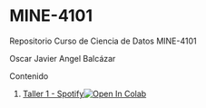 # MINE-4101
Repositorio Curso de Ciencia de Datos MINE-4101 

Oscar Javier Angel Balcázar

Contenido

1. [Taller 1 - Spotify](https://github.com/ojangelb/MINE-4101/blob/main/Taller_1/Taller_1.ipynb)[![Open In Colab](https://colab.research.google.com/assets/colab-badge.svg)](https://colab.research.google.com/github/ojangelb/MINE-4101/blob/main/Taller_1/Taller_1.ipynb)
